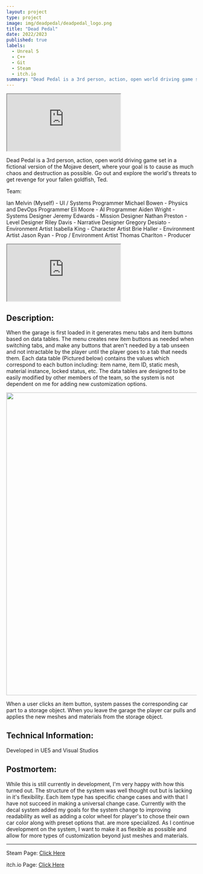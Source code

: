```yaml
---
layout: project
type: project
image: img/deadpedal/deadpedal_logo.png
title: "Dead Pedal"
date: 2022/2023
published: true
labels:
  - Unreal 5
  - C++
  - Git
  - Steam
  - itch.io
summary: "Dead Pedal is a 3rd person, action, open world driving game set in a fictional version of the Mojave desert."
---
```


<div class="ratio ratio-21x9">
  <iframe src="https://www.youtube.com/embed/hmdd7PEL4Rg" title="Dead Pedal Trailer" allowfullscreen></iframe>
</div>

<p class="pt-3 pb-1">Dead Pedal is a 3rd person, action, open world driving game set in a fictional version of the Mojave desert, where your goal is to cause as much chaos and destruction as possible. Go out and explore the world's threats to get revenge for your fallen goldfish, Ted. 

Team:

Ian Melvin (Myself) - UI / Systems Programmer
Michael Bowen - Physics and DevOps Programmer
Eli Moore - AI Programmer
Aiden Wright - Systems Designer
Jeremy Edwards - Mission Designer
Nathan Preston - Level Designer
Riley Davis - Narrative Designer
Gregory Desiato - Environment Artist
Isabella King - Character Artist
Brie Haller - Environment Artist
Jason Ryan - Prop / Environment Artist
Thomas Charlton - Producer
  
<div class="ratio ratio-21x9">
  <iframe src="https://www.youtube.com/embed/meNLQpxT9xs" title="Garage Video" allowfullscreen></iframe>
</div>

<h2>Description:</h2>

When the garage is first loaded in it generates menu tabs and item buttons based on data tables. The menu creates new item buttons as needed when switching tabs, and make any buttons that aren't needed by a tab unseen and not intractable by the player until the player goes to a tab that needs them. Each data table (Pictured below) contains the values which correspond to each button including: item name, item ID, static mesh, material instance, locked status, etc. The data tables are designed to be easily modified by other members of the team, so the system is not dependent on me for adding new customization options. 

 <div class="text-center">
   <img class="img-fluid" src="../img/miniinfinity/dpDataTable.PNG" width="800px">
 </div>

When a user clicks an item button, system passes the corresponding car part to a storage object. When you leave the garage the player car pulls and applies the new meshes and materials from the storage object. 

<h2>Technical Information:</h2> Developed in UE5 and Visual Studios

<h2>Postmortem:</h2> While this is still currently in development, I'm very happy with how this turned out. The structure of the system was well thought out but is lacking in it's flexibility. Each item type has specific change cases and with that I have not succeed in making a universal change case. Currently with the decal system added my goals for the system change to improving readability as well as adding a color wheel for player's to chose their own car color along with preset options that. are more specialized. As I continue development on the system, I want to make it as flexible as possible and allow for more types of customization beyond just meshes and materials.

</p>

<hr class="my-4">

Steam Page: <a href="https://store.steampowered.com/app/2250160/Dead_Pedal/">Click Here</a>

itch.io Page: <a href="https://larnio.itch.io/dead-pedal">Click Here</a>
